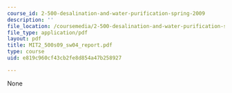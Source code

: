 ```yaml
---
course_id: 2-500-desalination-and-water-purification-spring-2009
description: ''
file_location: /coursemedia/2-500-desalination-and-water-purification-spring-2009/e819c960cf43cb2fe8d854a47b258927_MIT2_500s09_sw04_report.pdf
file_type: application/pdf
layout: pdf
title: MIT2_500s09_sw04_report.pdf
type: course
uid: e819c960cf43cb2fe8d854a47b258927

---
```

None